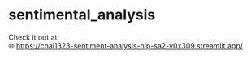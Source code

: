 # sentimental_analysis
Check it out at:
<br/>
:globe_with_meridians: https://chai1323-sentiment-analysis-nlp-sa2-v0x309.streamlit.app/

